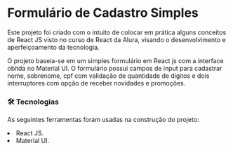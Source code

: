 # Formulário de Cadastro Simples

<p> Este projeto foi criado com o intuito de colocar em prática alguns conceitos de React JS visto no curso de React da Alura, visando o desenvolvimento e aperfeiçoamento da tecnologia.</p>

<p> O projeto baseia-se em um simples formulário em React js com a interface obitda no Material UI. O formulário possui campos de input para cadastrar nome, sobrenome, cpf com validação de quantidade de digitos e dois interruptores com opção de receber novidades e promoções.</p>

### 🛠 Tecnologias
As seguintes ferramentas foram usadas na construção do projeto:

  <li> React JS.
  <li> Material UI.
 
